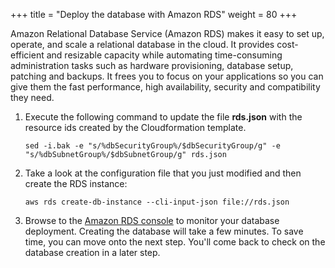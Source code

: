 +++
title = "Deploy the database with Amazon RDS"
weight = 80
+++

Amazon Relational Database Service (Amazon RDS) makes it easy to set up, operate, and scale a relational database in the cloud. It provides cost-efficient and resizable capacity while automating time-consuming administration tasks such as hardware provisioning, database setup, patching and backups. It frees you to focus on your applications so you can give them the fast performance, high availability, security and compatibility they need.

1. Execute the following command to update the file **rds.json** with the resource ids created by the Cloudformation template.

	```
	sed -i.bak -e "s/%dbSecurityGroup%/$dbSecurityGroup/g" -e "s/%dbSubnetGroup%/$dbSubnetGroup/g" rds.json 
	```

1. Take a look at the configuration file that you just modified and then create the RDS instance:

	```
	aws rds create-db-instance --cli-input-json file://rds.json
	```
	
1. Browse to the [Amazon RDS console](https://console.aws.amazon.com/rds/home?#dbinstances:) to monitor your database deployment. Creating the database will take a few minutes. To save time, you can move onto the next step. You'll come back to check on the database creation in a later step.